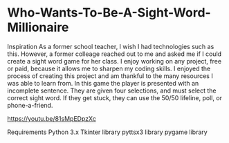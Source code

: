 # Who-Wants-To-Be-A-Sight-Word-Millionaire
Inspiration
As a former school teacher, I wish I had technologies such as this. However, a former colleage reached out to me and asked me if I could
create a sight word game for her class. I enjoy working on any project, free or paid, because it allows me to sharpen my coding skills.
I enjoyed the process of creating this project and am thankful to the many resources I was able to learn from. In this game the player
is presented with an incomplete sentence. They are given four selections, and must select the correct sight word. If they get stuck, they
can use the 50/50 lifeline, poll, or phone-a-friend.

https://youtu.be/81sMpEDpzXc

Requirements
Python 3.x
Tkinter library
pyttsx3 library
pygame library

